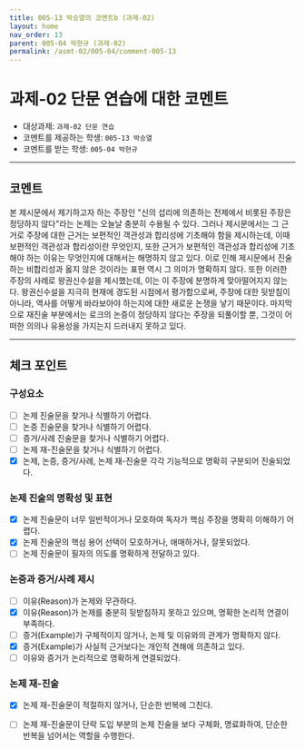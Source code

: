 ```yaml
---
title: 005-13 박승열의 코멘트b (과제-02) 
layout: home
nav_order: 13
parent: 005-04 박현규 (과제-02)
permalink: /asmt-02/005-04/comment-005-13
---
```


# 과제-02 단문 연습에 대한 코멘트

- 대상과제: `과제-02 단문 연습`
- 코멘트를 제공하는 학생: `005-13 박승열` 
- 코멘트를 받는 학생: `005-04 박현규` 

---

## 코멘트

본 제시문에서 제기하고자 하는 주장인 "신의 섭리에 의존하는 전제에서 비롯된 주장은 정당하지 않다"라는 논제는 오늘날 충분히 수용될 수 있다. 그러나 제시문에서는 그 근거로 주장에 대한 근거는 보편적인 객관성과 합리성에 기초해야 함을 제시하는데, 이때 보편적인 객관성과 합리성이란 무엇인지, 또한 근거가 보편적인 객관성과 합리성에 기초해야 하는 이유는 무엇인지에 대해서는 해명하지 않고 있다. 이로 인해 제시문에서 진술하는 비합리성과 옳지 않은 것이라는 표현 역시 그 의미가 명확하지 않다. 또한 이러한 주장의 사례로 왕권신수설을 제시했는데, 이는 이 주장에 분명하게 맞아떨어지지 않는다. 왕권신수설을 지극히 현재에 경도된 시점에서 평가함으로써, 주장에 대한 뒷받침이 아니라, 역사를 어떻게 바라보아야 하는지에 대한 새로운 논쟁을 낳기 때문이다. 마지막으로 재진술 부분에서는 로크의 논증이 정당하지 않다는 주장을 되풀이할 뿐, 그것이 어떠한 의의나 유용성을 가지는지 드러내지 못하고 있다.

---

## 체크 포인트

### **구성요소**
- [ ] 논제 진술문을 찾거나 식별하기 어렵다.
- [ ] 논증 진술문을 찾거나 식별하기 어렵다.
- [ ] 증거/사례 진술문을 찾거나 식별하기 어렵다.
- [ ] 논제 재-진술문을 찾거나 식별하기 어렵다.
- [x] 논제, 논증, 증거/사례, 논제 재-진술문 각각 기능적으로 명확히 구분되어 진술되었다.

### **논제 진술의 명확성 및 표현**  
- [x] 논제 진술문이 너무 일반적이거나 모호하여 독자가 핵심 주장을 명확히 이해하기 어렵다.  
- [x] 논제 진술문의 핵심 용어 선택이 모호하거나, 애매하거나, 잘못되었다.  
- [ ] 논제 진술문이 필자의 의도를 명확하게 전달하고 있다.  

### **논증과 증거/사례 제시**  
- [ ] 이유(Reason)가 논제와 무관하다.
- [x] 이유(Reason)가 논제를 충분히 뒷받침하지 못하고 있으며, 명확한 논리적 연결이 부족하다.  
- [ ] 증거(Example)가 구체적이지 않거나, 논제 및 이유와의 관계가 명확하지 않다. 
- [x] 증거(Example)가 사실적 근거보다는 개인적 견해에 의존하고 있다.  
- [ ] 이유와 증거가 논리적으로 명확하게 연결되었다.  

### **논제 재-진술**  
- [x] 논제 재-진술문이 적절하지 않거나, 단순한 반복에 그친다.   
- [ ] 논제 재-진술문이 단락 도입 부분의 논제 진술을 보다 구체화, 명료화하여, 단순한 반복을 넘어서는 역할을 수행한다.  

